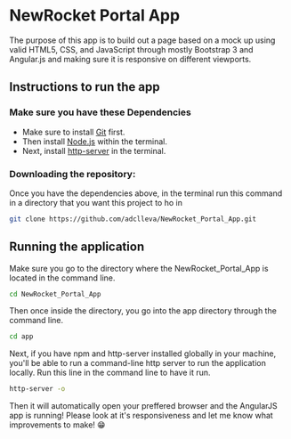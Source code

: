 # NewRocket Portal App

The purpose of this app is to build out a page based on a mock up using valid HTML5, CSS, and JavaScript through mostly
Bootstrap 3 and Angular.js and making sure it is responsive on different viewports.

## Instructions to run the app

### Make sure you have these Dependencies 
- Make sure to install [Git](https://git-scm.com/download) first. 
- Then install [Node.js](https://nodejs.org/en/download/current/) within the terminal.
- Next, install [http-server](https://www.npmjs.com/package/http-server) in the terminal.

### Downloading the repository:

Once you have the dependencies above, in the terminal run this command in a directory that you want this project to ho in
``` bash
git clone https://github.com/adclleva/NewRocket_Portal_App.git
```

## Running the application

Make sure you go to the directory where the NewRocket_Portal_App is located in the command line.
``` bash
cd NewRocket_Portal_App
```

Then once inside the directory, you go into the app directory through the command line.
``` bash
cd app
```

Next, if you have npm and http-server installed globally in your machine, you'll be able to run a command-line http server to run the application locally. Run this line in the command line to have it run.
``` bash
http-server -o
```

Then it will automatically open your preffered browser and the AngularJS app is running!
Please look at it's responsiveness and let me know what improvements to make! :grin:
